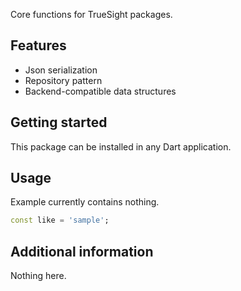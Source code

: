 <!-- 
This README describes the package. If you publish this package to pub.dev,
this README's contents appear on the landing page for your package.

For information about how to write a good package README, see the guide for
[writing package pages](https://dart.dev/guides/libraries/writing-package-pages). 

For general information about developing packages, see the Dart guide for
[creating packages](https://dart.dev/guides/libraries/create-library-packages)
and the Flutter guide for
[developing packages and plugins](https://flutter.dev/developing-packages). 
-->

Core functions for TrueSight packages.

## Features

- Json serialization
- Repository pattern
- Backend-compatible data structures

## Getting started

This package can be installed in any Dart application.

## Usage

Example currently contains nothing.

```dart
const like = 'sample';
```

## Additional information

Nothing here.
